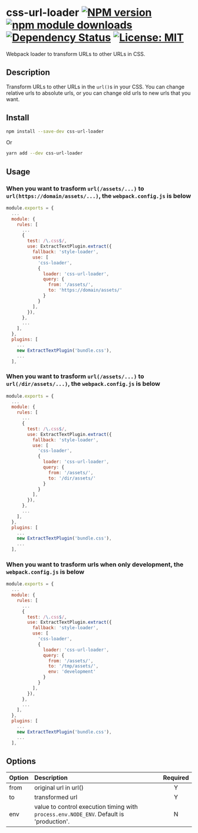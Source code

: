 # css-url-loader [![NPM version][npm-image]][npm-url] [![npm module downloads][npm-downloads-image]][npm-downloads-url] [![Dependency Status][depstat-image]][depstat-url] [![License: MIT][license-image]][license-url]

Webpack loader to transform URLs to other URLs in CSS.

## Description

Transform URLs to other URLs in the `url()`s in your CSS. You can change relative urls
to absolute urls, or you can change old urls to new urls that you want.

## Install

```bash
npm install --save-dev css-url-loader
```

Or

```bash
yarn add --dev css-url-loader
```

## Usage

### When you want to trasform `url(/assets/...)` to `url(https://domain/assets/...)`, the `webpack.config.js` is below

```javascript
module.exports = {
  ...
  module: {
    rules: [
      ...
      {
        test: /\.css$/,
        use: ExtractTextPlugin.extract({
          fallback: 'style-loader',
          use: [
            'css-loader',
            {
              loader: 'css-url-loader',
              query: {
                from: '/assets/',
                to: 'https://domain/assets/'
              }
            }
          ],
        }),
      },
      ...
    ],
  },
  plugins: [
    ...
    new ExtractTextPlugin('bundle.css'),
    ...
  ],
```

### When you want to trasform `url(/assets/...)` to `url(/dir/assets/...)`, the `webpack.config.js` is below

```javascript
module.exports = {
  ...
  module: {
    rules: [
      ...
      {
        test: /\.css$/,
        use: ExtractTextPlugin.extract({
          fallback: 'style-loader',
          use: [
            'css-loader',
            {
              loader: 'css-url-loader',
              query: {
                from: '/assets/',
                to: '/dir/assets/'
              }
            }
          ],
        }),
      },
      ...
    ],
  },
  plugins: [
    ...
    new ExtractTextPlugin('bundle.css'),
    ...
  ],
```

### When you want to trasform urls when only development, the `webpack.config.js` is below

```javascript
module.exports = {
  ...
  module: {
    rules: [
      ...
      {
        test: /\.css$/,
        use: ExtractTextPlugin.extract({
          fallback: 'style-loader',
          use: [
            'css-loader',
            {
              loader: 'css-url-loader',
              query: {
                from: '/assets/',
                to: '/tmp/assets/',
                env: 'development'
              }
            }
          ],
        }),
      },
      ...
    ],
  },
  plugins: [
    ...
    new ExtractTextPlugin('bundle.css'),
    ...
  ],
```

## Options

| Option | Description                                                                             | Required |
| ------ | :-------------------------------------------------------------------------------------- | :------: |
| from   | original url in url()                                                                   |    Y     |
| to     | transformed url                                                                         |    Y     |
| env    | value to control execution timing with `process.env.NODE_ENV`. Default is 'production'. |    N     |

[npm-url]: https://npmjs.org/package/css-url-loader
[npm-image]: https://badge.fury.io/js/css-url-loader.svg
[npm-downloads-url]: https://npmjs.org/package/css-url-loader
[npm-downloads-image]: https://img.shields.io/npm/dt/css-url-loader.svg
[depstat-url]: https://david-dm.org/keidrun/css-url-loader
[depstat-image]: https://david-dm.org/keidrun/css-url-loader.svg
[license-url]: https://opensource.org/licenses/MIT
[license-image]: https://img.shields.io/badge/License-MIT-yellow.svg
